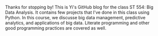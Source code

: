 Thanks for stopping by! This is Yi's GitHub blog for the class ST 554: Big Data Analysis. It contains few projects that I've done in this class using Python. In this course, we discusse big data management, predictive analytics, and applications of big data.  Literate programming and other good programming practices are covered as well.
